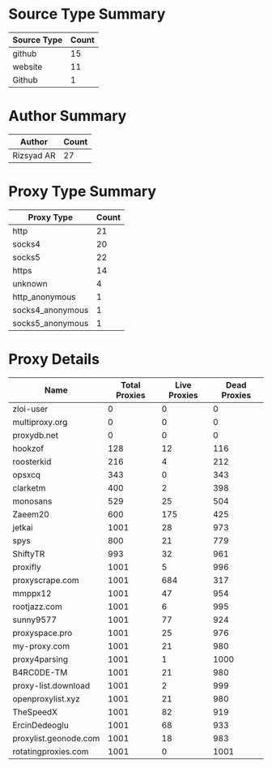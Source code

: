 # Source Type Summary

| Source Type | Count |
|-------------|-------|
| github | 15 |
| website | 11 |
| Github | 1 |


# Author Summary

| Author | Count |
|--------|-------|
| Rizsyad AR | 27 |


# Proxy Type Summary

| Proxy Type | Count |
|------------|-------|
| http | 21 |
| socks4 | 20 |
| socks5 | 22 |
| https | 14 |
| unknown | 4 |
| http_anonymous | 1 |
| socks4_anonymous | 1 |
| socks5_anonymous | 1 |


# Proxy Details

| Name | Total Proxies | Live Proxies | Dead Proxies |
|------|---------------|--------------|---------------|
| zloi-user | 0 | 0 | 0 |
| multiproxy.org | 0 | 0 | 0 |
| proxydb.net | 0 | 0 | 0 |
| hookzof | 128 | 12 | 116 |
| roosterkid | 216 | 4 | 212 |
| opsxcq | 343 | 0 | 343 |
| clarketm | 400 | 2 | 398 |
| monosans | 529 | 25 | 504 |
| Zaeem20 | 600 | 175 | 425 |
| jetkai | 1001 | 28 | 973 |
| spys | 800 | 21 | 779 |
| ShiftyTR | 993 | 32 | 961 |
| proxifly | 1001 | 5 | 996 |
| proxyscrape.com | 1001 | 684 | 317 |
| mmppx12 | 1001 | 47 | 954 |
| rootjazz.com | 1001 | 6 | 995 |
| sunny9577 | 1001 | 77 | 924 |
| proxyspace.pro | 1001 | 25 | 976 |
| my-proxy.com | 1001 | 21 | 980 |
| proxy4parsing | 1001 | 1 | 1000 |
| B4RC0DE-TM | 1001 | 21 | 980 |
| proxy-list.download | 1001 | 2 | 999 |
| openproxylist.xyz | 1001 | 21 | 980 |
| TheSpeedX | 1001 | 82 | 919 |
| ErcinDedeoglu | 1001 | 68 | 933 |
| proxylist.geonode.com | 1001 | 18 | 983 |
| rotatingproxies.com | 1001 | 0 | 1001 |
